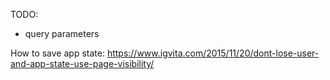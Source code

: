 TODO:
- query parameters

How to save app state:
https://www.igvita.com/2015/11/20/dont-lose-user-and-app-state-use-page-visibility/
